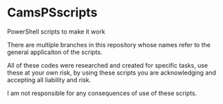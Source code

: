 # CamsPSscripts
PowerShell scripts to make it work

There are multiple branches in this repository whose names refer to the general applicaiton of the scripts.

All of these codes were researched and created for specific tasks, use these at your own risk, by using these scripts you are acknowledging and accepting 
all liability and risk. 

I am not responsible for any consequences of use of these scripts.
